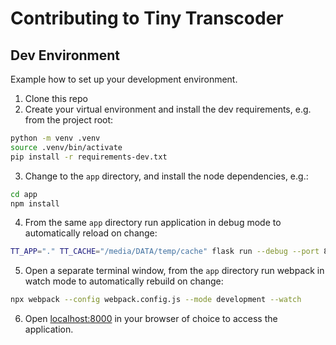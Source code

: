 # Contributing to Tiny Transcoder

## Dev Environment
Example how to set up your development environment.

1. Clone this repo
2. Create your virtual environment and install the dev requirements, e.g. from the project root:
```bash
python -m venv .venv
source .venv/bin/activate
pip install -r requirements-dev.txt
```
3. Change to the `app` directory, and install the node dependencies, e.g.:
```bash
cd app
npm install
```
4. From the same `app` directory run application in debug mode to automatically reload on change:
```bash
TT_APP="." TT_CACHE="/media/DATA/temp/cache" flask run --debug --port 8000
```
5. Open a separate terminal window, from the `app` directory run webpack in watch mode to automatically rebuild on change:
```bash
npx webpack --config webpack.config.js --mode development --watch
```
6. Open [localhost:8000](http://localhost:8000) in your browser of choice to access the application.

